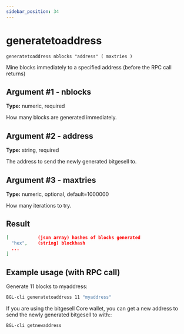 ```yaml
---
sidebar_position: 34
---
```


# generatetoaddress

`generatetoaddress nblocks "address" ( maxtries )`

Mine blocks immediately to a specified address (before the RPC call returns)

## Argument #1 - nblocks

**Type:** numeric, required

How many blocks are generated immediately.

## Argument #2 - address

**Type:** string, required

The address to send the newly generated bitgesell to.

## Argument #3 - maxtries

**Type:** numeric, optional, default=1000000

How many iterations to try.

## Result

```json
[           (json array) hashes of blocks generated
  "hex",    (string) blockhash
  ...
]
```

## Example usage (with RPC call)

Generate 11 blocks to myaddress:

```sh
BGL-cli generatetoaddress 11 "myaddress"
```

If you are using the bitgesell Core wallet, you can get a new address to send the newly generated bitgesell to with::

```sh
BGL-cli getnewaddress
```
